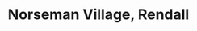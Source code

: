 ---
title: Norseman Village, Rendall
url: /norseman-village-rendall/
latitude: 59.047
longitude: -3.083
---